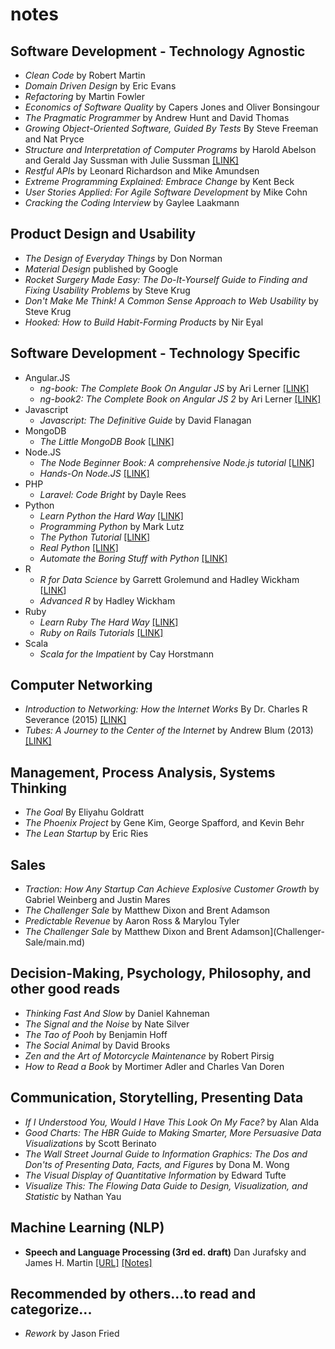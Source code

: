 # notes

## Software Development - Technology Agnostic

* _Clean Code_ by Robert Martin
* _Domain Driven Design_ by Eric Evans
* _Refactoring_ by Martin Fowler
* _Economics of Software Quality_ by Capers Jones and Oliver Bonsingour
* _The Pragmatic Programmer_ by Andrew Hunt and David Thomas
* _Growing Object-Oriented Software, Guided By Tests_ By Steve Freeman and Nat Pryce
* _Structure and Interpretation of Computer Programs_ by Harold Abelson and Gerald Jay Sussman with Julie Sussman [[LINK]](http://mitpress.mit.edu/sicp/full-text/book/book.html)
* _Restful APIs_ by Leonard Richardson and Mike Amundsen
* _Extreme Programming Explained: Embrace Change_ by Kent Beck
* _User Stories Applied: For Agile Software Development_ by Mike Cohn
* _Cracking the Coding Interview_ by Gaylee Laakmann


## Product Design and Usability

* _The Design of Everyday Things_ by Don Norman
* _Material Design_ published by Google
* _Rocket Surgery Made Easy: The Do-It-Yourself Guide to Finding and Fixing Usability Problems_ by Steve Krug
* _Don't Make Me Think! A Common Sense Approach to Web Usability_ by Steve Krug
* _Hooked: How to Build Habit-Forming Products_ by Nir Eyal

## Software Development - Technology Specific

* Angular.JS
    * _ng-book: The Complete Book On Angular JS_ by Ari Lerner [[LINK]](https://www.ng-book.com/)
    * _ng-book2: The Complete Book on Angular JS 2_ by Ari Lerner [[LINK]](https://www.ng-book.com/2/)
* Javascript
    * _Javascript: The Definitive Guide_ by David Flanagan
* MongoDB
    * _The Little MongoDB Book_ [[LINK]](http://openmymind.net/mongodb.pdf)
* Node.JS
    * _The Node Beginner Book: A comprehensive Node.js tutorial_ [[LINK]](https://leanpub.com/nodebeginner)
    * _Hands-On Node.JS_ [[LINK]](https://leanpub.com/hands-on-nodejs)
* PHP
    * _Laravel: Code Bright_ by Dayle Rees
* Python
    * _Learn Python the Hard Way_ [[LINK]](http://learnpythonthehardway.org/)
    * _Programming Python_ by Mark Lutz
    * _The Python Tutorial_ [[LINK]](https://leanpub.com/python-tutorial-27)
    * _Real Python_ [[LINK]](https://realpython.com/)
    * _Automate the Boring Stuff with Python_ [[LINK]](https://automatetheboringstuff.com/)
* R
    * _R for Data Science_ by Garrett Grolemund and Hadley Wickham [[LINK](http://r4ds.had.co.nz/)]
    * _Advanced R_ by Hadley Wickham
* Ruby
    * _Learn Ruby The Hard Way_ [[LINK]](http://learncodethehardway.org/ruby/)
    * _Ruby on Rails Tutorials_ [[LINK]](https://www.railstutorial.org/)
* Scala
    * _Scala for the Impatient_ by Cay Horstmann

    
## Computer Networking

* _Introduction to Networking: How the Internet Works_ By Dr. Charles R Severance (2015) [[LINK]](http://do1.dr-chuck.net/net-intro/EN_us/net-intro.pdf)
* _Tubes: A Journey to the Center of the Internet_ by Andrew Blum (2013) [[LINK]](https://www.amazon.com/Tubes-Journey-Internet-Andrew-Blum/dp/0061994952)

## Management, Process Analysis, Systems Thinking

* _The Goal_ By Eliyahu Goldratt
* _The Phoenix Project_ by Gene Kim, George Spafford, and Kevin Behr
* _The Lean Startup_ by Eric Ries

## Sales

* _Traction: How Any Startup Can Achieve Explosive Customer Growth_ by Gabriel Weinberg and Justin Mares
* _The Challenger Sale_ by Matthew Dixon and Brent Adamson 
* _Predictable Revenue_ by Aaron Ross & Marylou Tyler 
* _The Challenger Sale_ by Matthew Dixon and Brent Adamson](Challenger-Sale/main.md)

## Decision-Making, Psychology, Philosophy, and other good reads

* _Thinking Fast And Slow_ by Daniel Kahneman
* _The Signal and the Noise_ by Nate Silver
* _The Tao of Pooh_ by Benjamin Hoff 
* _The Social Animal_ by David Brooks
* _Zen and the Art of Motorcycle Maintenance_ by Robert Pirsig 
* _How to Read a Book_ by Mortimer Adler and Charles Van Doren

## Communication, Storytelling, Presenting Data

* _If I Understood You, Would I Have This Look On My Face?_ by Alan Alda
* _Good Charts: The HBR Guide to Making Smarter, More Persuasive Data Visualizations_ by Scott Berinato
* _The Wall Street Journal Guide to Information Graphics: The Dos and Don'ts of Presenting Data, Facts, and Figures_ by Dona M. Wong
* _The Visual Display of Quantitative Information_ by Edward Tufte
* _Visualize This: The Flowing Data Guide to Design, Visualization, and Statistic_ by Nathan Yau

## Machine Learning (NLP)

- __Speech and Language Processing (3rd ed. draft)__ Dan Jurafsky and James H. Martin [[URL]](https://web.stanford.edu/~jurafsky/slp3/) [[Notes]](speech-and-language-processing-3rd-edition)

## Recommended by others...to read and categorize...

* _Rework_ by Jason Fried
